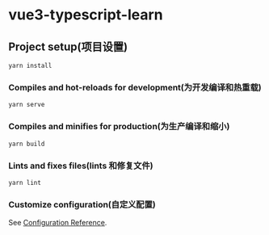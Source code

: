 # vue3-typescript-learn

## Project setup(项目设置)
```
yarn install
```

### Compiles and hot-reloads for development(为开发编译和热重载)
```
yarn serve
```

### Compiles and minifies for production(为生产编译和缩小)
```
yarn build
```

### Lints and fixes files(lints 和修复文件)
```
yarn lint
```

### Customize configuration(自定义配置)
See [Configuration Reference](https://cli.vuejs.org/config/).
